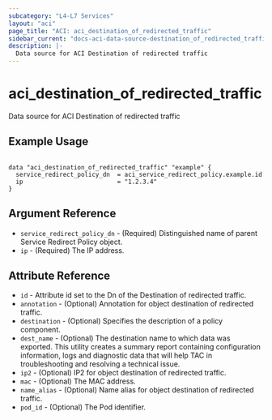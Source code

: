 ```yaml
---
subcategory: "L4-L7 Services"
layout: "aci"
page_title: "ACI: aci_destination_of_redirected_traffic"
sidebar_current: "docs-aci-data-source-destination_of_redirected_traffic"
description: |-
  Data source for ACI Destination of redirected traffic
---
```


# aci_destination_of_redirected_traffic

Data source for ACI Destination of redirected traffic

## Example Usage

```hcl

data "aci_destination_of_redirected_traffic" "example" {
  service_redirect_policy_dn  = aci_service_redirect_policy.example.id
  ip                          = "1.2.3.4"
}

```

## Argument Reference

- `service_redirect_policy_dn` - (Required) Distinguished name of parent Service Redirect Policy object.
- `ip` - (Required) The IP address.

## Attribute Reference

- `id` - Attribute id set to the Dn of the Destination of redirected traffic.
- `annotation` - (Optional) Annotation for object destination of redirected traffic.
- `destination` - (Optional) Specifies the description of a policy component.
- `dest_name` - (Optional) The destination name to which data was exported. This utility creates a summary report containing configuration information, logs and diagnostic data that will help TAC in troubleshooting and resolving a technical issue.
- `ip2` - (Optional) IP2 for object destination of redirected traffic.
- `mac` - (Optional) The MAC address.
- `name_alias` - (Optional) Name alias for object destination of redirected traffic.
- `pod_id` - (Optional) The Pod identifier.
